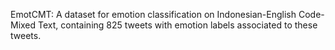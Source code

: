 EmotCMT: A dataset for emotion classification on Indonesian-English Code-Mixed Text, containing 825 tweets with emotion labels associated to these tweets.  
